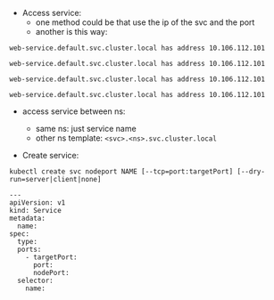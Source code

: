 - Access service:
  - one method could be that use the ip of the svc and the port
  - another is this way:
```
web-service.default.svc.cluster.local has address 10.106.112.101

web-service.default.svc.cluster.local has address 10.106.112.101

web-service.default.svc.cluster.local has address 10.106.112.101

web-service.default.svc.cluster.local has address 10.106.112.101
```


- access service between ns:
  * same ns: just service name
  * other ns template:
    `<svc>.<ns>.svc.cluster.local`
  

- Create service:
```
kubectl create svc nodeport NAME [--tcp=port:targetPort] [--dry-run=server|client|none]
```

```
---
apiVersion: v1
kind: Service
metadata:
  name:
spec:
  type:
  ports:
    - targetPort:
      port:
      nodePort:
  selector:
    name:
```